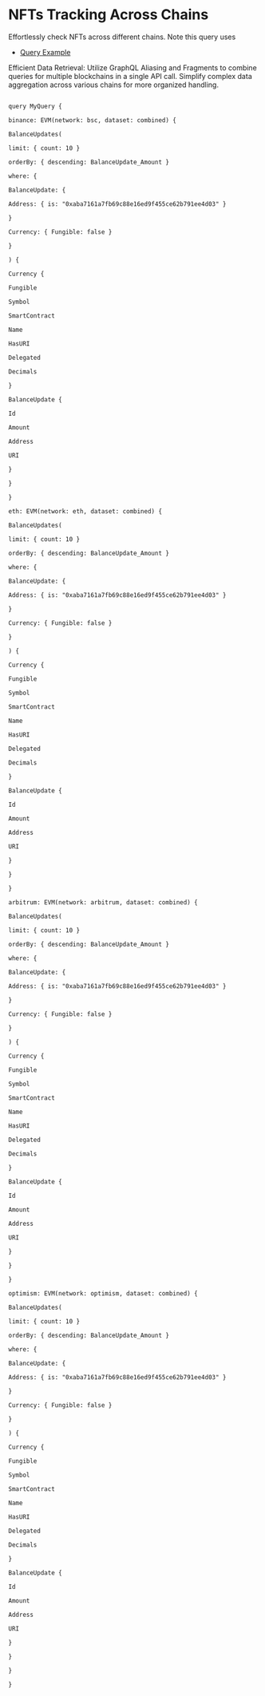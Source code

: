 # NFTs Tracking Across Chains

Effortlessly check NFTs across different chains. Note this query uses

- [Query Example](https://ide.bitquery.io/multi-chain-NFT-updates)

Efficient Data Retrieval: Utilize GraphQL Aliasing and Fragments to combine queries for multiple blockchains in a single API call. Simplify complex data aggregation across various chains for more organized handling.


```

query MyQuery {

binance: EVM(network: bsc, dataset: combined) {

BalanceUpdates(

limit: { count: 10 }

orderBy: { descending: BalanceUpdate_Amount }

where: {

BalanceUpdate: {

Address: { is: "0xaba7161a7fb69c88e16ed9f455ce62b791ee4d03" }

}

Currency: { Fungible: false }

}

) {

Currency {

Fungible

Symbol

SmartContract

Name

HasURI

Delegated

Decimals

}

BalanceUpdate {

Id

Amount

Address

URI

}

}

}

eth: EVM(network: eth, dataset: combined) {

BalanceUpdates(

limit: { count: 10 }

orderBy: { descending: BalanceUpdate_Amount }

where: {

BalanceUpdate: {

Address: { is: "0xaba7161a7fb69c88e16ed9f455ce62b791ee4d03" }

}

Currency: { Fungible: false }

}

) {

Currency {

Fungible

Symbol

SmartContract

Name

HasURI

Delegated

Decimals

}

BalanceUpdate {

Id

Amount

Address

URI

}

}

}

arbitrum: EVM(network: arbitrum, dataset: combined) {

BalanceUpdates(

limit: { count: 10 }

orderBy: { descending: BalanceUpdate_Amount }

where: {

BalanceUpdate: {

Address: { is: "0xaba7161a7fb69c88e16ed9f455ce62b791ee4d03" }

}

Currency: { Fungible: false }

}

) {

Currency {

Fungible

Symbol

SmartContract

Name

HasURI

Delegated

Decimals

}

BalanceUpdate {

Id

Amount

Address

URI

}

}

}

optimism: EVM(network: optimism, dataset: combined) {

BalanceUpdates(

limit: { count: 10 }

orderBy: { descending: BalanceUpdate_Amount }

where: {

BalanceUpdate: {

Address: { is: "0xaba7161a7fb69c88e16ed9f455ce62b791ee4d03" }

}

Currency: { Fungible: false }

}

) {

Currency {

Fungible

Symbol

SmartContract

Name

HasURI

Delegated

Decimals

}

BalanceUpdate {

Id

Amount

Address

URI

}

}

}

}



```
